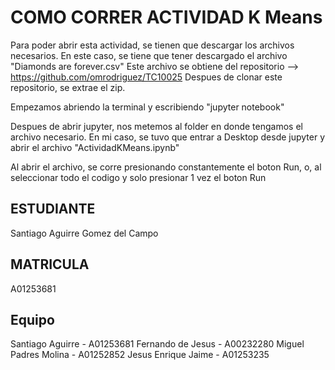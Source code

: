 # COMO CORRER ACTIVIDAD K Means
Para poder abrir esta actividad, se tienen que descargar los archivos
necesarios. En este caso, se tiene que tener descargado el archivo "Diamonds are forever.csv"
Este archivo se obtiene del repositorio --> https://github.com/omrodriguez/TC10025
Despues de clonar este repositorio, se extrae el zip.

Empezamos abriendo la terminal y escribiendo "jupyter notebook"

Despues de abrir jupyter, nos metemos al folder en donde tengamos el archivo necesario.
En mi caso, se tuvo que entrar a Desktop desde jupyter y abrir el archivo "ActividadKMeans.ipynb"

Al abrir el archivo, se corre presionando constantemente el boton Run, o, al 
seleccionar todo el codigo y solo presionar 1 vez el boton Run

## ESTUDIANTE 
Santiago Aguirre Gomez del Campo

## MATRICULA
A01253681

## Equipo
Santiago Aguirre - A01253681
Fernando de Jesus - A00232280
Miguel Padres Molina - A01252852
Jesus Enrique Jaime - A01253235


